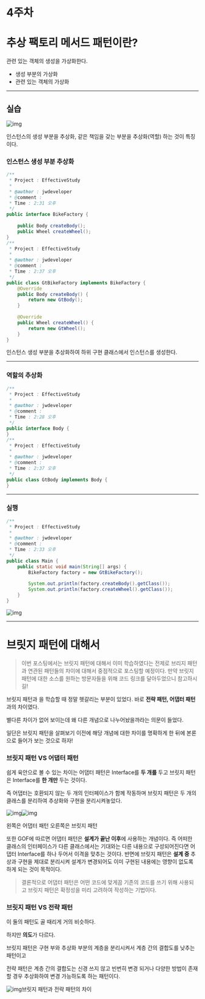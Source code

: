 # 4주차 

#  추상 팩토리 메서드 패턴이란?

관련 있는 객체의 생성을 가상화한다.

- 생성 부분의 가상화 
- 관련 있는 객체의 가상화

------

## 실습



![img](https://k.kakaocdn.net/dn/FPQbt/btqEcHIvI6j/9hGGa4iWlbhpYbMjkNNkuK/img.png)



 

인스턴스의 생성 부분을 추상화, 같은 책임을 갖는 부분을 추상화(역할) 하는 것이 특징이다.

###  인스턴스 생성 부분 추상화

```java
/**
 * Project : EffectiveStudy
 *
 * @author : jwdeveloper
 * @comment :
 * Time : 2:31 오후
 */
public interface BikeFactory {
 
    public Body createBody();
    public Wheel createWheel();
}
/**
 * Project : EffectiveStudy
 *
 * @author : jwdeveloper
 * @comment :
 * Time : 2:37 오후
 */
public class GtBikeFactory implements BikeFactory {
    @Override
    public Body createBody() {
        return new GtBody();
    }
 
    @Override
    public Wheel createWheel() {
        return new GtWheel();
    }
}
```

인스턴스 생성 부분을 추상화하여 하위 구현 클래스에서 인스턴스를 생성한다.

------

### 역할의 추상화

```java
/**
 * Project : EffectiveStudy
 *
 * @author : jwdeveloper
 * @comment :
 * Time : 2:28 오후
 */
public interface Body {
}
/**
 * Project : EffectiveStudy
 *
 * @author : jwdeveloper
 * @comment :
 * Time : 2:37 오후
 */
public class GtBody implements Body {
}
```

------

### 실행

```java
/**
 * Project : EffectiveStudy
 *
 * @author : jwdeveloper
 * @comment :
 * Time : 2:33 오후
 */
public class Main {
    public static void main(String[] args) {
        BikeFactory factory = new GtBikeFactory();
 
        System.out.println(factory.createBody().getClass());
        System.out.println(factory.createWheel().getClass());
    }
}
```



![img](https://k.kakaocdn.net/dn/3gKXb/btqEbaEUUyq/vQ0HLB6mETGdFcPaSVfoq1/img.png)

------



# 브릿지 패턴에 대해서

> 이번 포스팅에서는 브릿지 패턴에 대해서 이미 학습하였다는 전제로 브리지 패턴과 연관된 패턴들의 차이에 대해서 중점적으로 포스팅할 예정이다. 만약 브릿지 패턴에 대한 소스를 원하는 방문자들을 위해 코드 링크를 달아두었으니 참고하시길!

 

브릿지 패턴과 을 학습할 때 정말 헷갈리는 부분이 있었다. 바로 **전략 패턴, 어댑터 패턴**과의 차이였다.

별다른 차이가 없어 보이는데 왜 다른 개념으로 나누어놨을까라는 의문이 들었다.

일단은 브릿지 패턴을 살펴보기 이전에 해당 개념에 대한 차이를 명확하게 한 뒤에 본론으로 들어가 보는 것으로 하자!

 

### 브릿지 패턴 VS 어댑터 패턴

쉽게 육안으로 볼 수 있는 차이는 어댑터 패턴은 Interface를 **두 개를** 두고 브릿지 패턴은 Interface를 **한 개만** 두는 것이다.

즉 어댑터는 호환되지 않는 두 개의 인터페이스가 함께 작동하며 브릿지 패턴은 두 개의 클래스를 분리하여 추상화와 구현을 분리시켜놓았다.



![img](https://k.kakaocdn.net/dn/bl287d/btqEcGCZcD7/WBHvYNQKgNMfsnZs2GQ6hk/img.png)![img](https://k.kakaocdn.net/dn/buEx4P/btqEdxk1slV/znU2p7hHU2t7plsdRgYXPk/img.png)

왼쪽은 어댑터 패턴 오른쪽은 브릿지 패턴



또한 GOF에 따르면 어댑터 패턴은 **설계가 끝난 이후**에 사용하는 개념이다. 즉 어떠한 클래스의 인터페이스가 다른 클래스에서는 기대와는 다른 내용으로 구성되어진다면 어댑터 Interface를 하나 두어서 이격을 맞추는 것이다. 반면에 브릿지 패턴은 **설계 중** 추상과 구현을 제대로 분리시켜 설계가 변경되어도 이미 구현된 내용에는 영향이 없도록 하게 되는 것이 목적이다.

 

> 결론적으로 어댑터 패턴은 어떤 코드에 맞게끔 기존의 코드를 쓰기 위해 사용되고 브릿지 패턴은 확정성을 미리 고려하여 작성하는 기법이다.

 

### 브릿지 패턴 VS 전략 패턴

이 둘의 패턴도 골 때리게 거의 비슷하다.

하지만 **의도**가 다르다.

 

브릿지 패턴은 구현 부와 추상화 부분의 계층을 분리시켜서 계층 간의 결합도를 낮추는 패턴이고

전략 패턴은 계층 간의 결합도는 신경 쓰지 않고 빈번히 변경 되거나 다양한 방법이 존재할 경우 추상화하여 변경 가능하도록 하는 패턴이다.

 



![img](https://k.kakaocdn.net/dn/EWQGL/btqEeo2ghI9/iaAW10C9r8eT9kKshMCppk/img.png)브릿지 패턴과 전략 패턴의 차이

